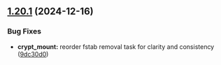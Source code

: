 ## [1.20.1](https://github.com/arpanrec/home-lab/compare/1.20.0...1.20.1) (2024-12-16)


### Bug Fixes

* **crypt_mount:** reorder fstab removal task for clarity and consistency ([9dc30d0](https://github.com/arpanrec/home-lab/commit/9dc30d073747c0ef66fe3c5ea6f5ca64858f863a))
